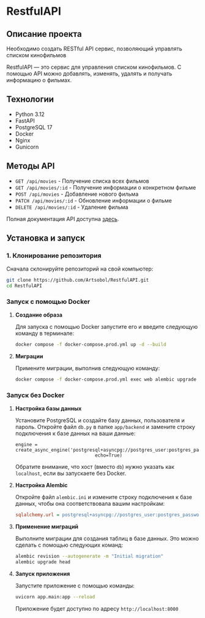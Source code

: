 # RestfulAPI

## Описание проекта

Необходимо создать RESTful API сервис, позволяющий управлять списком
кинофильмов

RestfulAPI — это сервис для управления списком кинофильмов. С помощью API можно добавлять, изменять, удалять и получать информацию о фильмах.

## Технологии
- Python 3.12
- FastAPI 
- PostgreSQL 17
- Docker
- Nginx
- Gunicorn

## Методы API
- `GET /api/movies` - Получение списка всех фильмов
- `GET /api/movies/:id` - Получение информации о конкретном фильме
- `POST /api/movies` - Добавление нового фильма
- `PATCH /api/movies/:id` - Обновление информации о фильме
- `DELETE /api/movies/:id` - Удаление фильма

Полная документация API доступна [здесь](./API_DOCUMENTAION.md).

## Установка и запуск

### 1. Клонирование репозитория

Сначала склонируйте репозиторий на свой компьютер:

```bash
git clone https://github.com/Artsobol/RestfulAPI.git
cd RestfulAPI
```

### Запуск с помощью Docker

1. **Создание образа**

   Для запуска с помощью Docker запустите его и введите следующую команду в терминале:
   
   ```bash
   docker compose -f docker-compose.prod.yml up -d --build
   ```

2. **Миграции**

   Примените миграции, выполнив следующую команду:
   
   ```bash
   docker compose -f docker-compose.prod.yml exec web alembic upgrade head
   ```

### Запуск без Docker

1. **Настройка базы данных**

   Установите PostgreSQL и создайте базу данных, пользователя и пароль. Откройте файл `db.py` в папке `app/backend` и замените строку подключения к базе данных на ваши данные:

   ```
   engine = create_async_engine('postgresql+asyncpg://postgres_user:postgres_password@localhost:5432/postgres_database', 
                                echo=True)
   ```

   Обратите внимание, что хост (вместо `db`) нужно указать как `localhost`, если вы запускаете без Docker.

2. **Настройка Alembic**

   Откройте файл `alembic.ini` и измените строку подключения к базе данных, чтобы она соответствовала вашим настройкам:

   ```ini
   sqlalchemy.url = postgresql+asyncpg://postgres_user:postgres_password@localhost:5432/postgres_database
   ```

3. **Применение миграций**

   Выполните миграции для создания таблиц в базе данных. Это можно сделать с помощью следующих команд:

   ```bash
   alembic revision --autogenerate -m "Initial migration"
   alembic upgrade head
   ```

4. **Запуск приложения**

   Запустите приложение с помощью команды:

   ```bash
   uvicorn app.main:app --reload
   ```

   Приложение будет доступно по адресу `http://localhost:8000`
